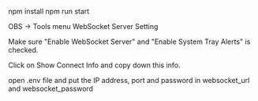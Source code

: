 npm install
npm run start

OBS -> Tools menu
WebSocket Server Setting

Make sure "Enable WebSocket Server" and "Enable System Tray Alerts" is checked.

Click on Show Connect Info and copy down this info.

open .env file and put the IP address, port and password in websocket_url and websocket_password

